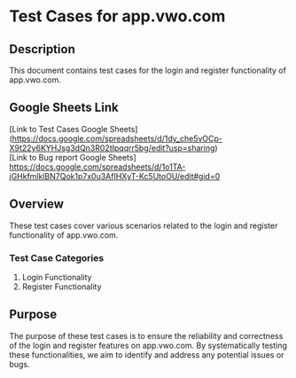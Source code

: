 # Test Cases for app.vwo.com

## Description
This document contains test cases for the login and register functionality of app.vwo.com.

## Google Sheets Link
[Link to Test Cases Google Sheets]   (https://docs.google.com/spreadsheets/d/1dy_che5vOCp-X9t22y6KYHJsg3dQn3R02tIpqqrr5bg/edit?usp=sharing) <br>
[Link to Bug report  Google Sheets]  https://docs.google.com/spreadsheets/d/1o1TA-jGHkfmlklBN7Qok1p7x0u3AfIHXyT-Kc5UtoOU/edit#gid=0
## Overview
These test cases cover various scenarios related to the login and register functionality of app.vwo.com.

### Test Case Categories
1. Login Functionality
2. Register Functionality

## Purpose
The purpose of these test cases is to ensure the reliability and correctness of the login and register features on app.vwo.com.
By systematically testing these functionalities, we aim to identify and address any potential issues or bugs.

